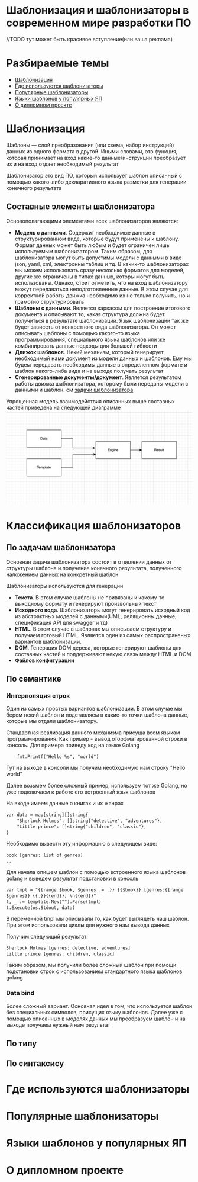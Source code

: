 # Шаблонизация и шаблонизаторы в современном мире разработки ПО

//TODO тут может быть красивое вступление(или ваша реклама)

# Разбираемые темы

+ [Шаблонизация](#шаблонизация) 
+ [Где используются шаблонизаторы](#где-используются-шаблонизаторы) 
+ [Популярные шаблонизаторы](#популярные-шаблонизаторы)
+ [Языки шаблонов у популярных ЯП](#популярные-шаблонизаторы)
+ [О дипломном проекте](#о-дипломном-проекте)

# Шаблонизация

Шаблоны — слой преобразования (или схема, набор инструкций) данных из одного формата в другой. Иными словами, это функция, которая принимает на вход какие-то данные/инструкции преобразует их и на вход отдает необходимый результат

Шаблонизатор это вид ПО, который использует шаблон описанный с помощью какого-либо декларативного языка разметки для генерации конечного результата

## Составные элементы шаблонизатора

Основополагающими элементами всех шаблонизаторов являются:

+ __Модель с данными__. Содержит необходимые данные в структурированном виде, которые будут применены к шаблону. Формат данных может быть любым и будет ограничен лишь используемым шаблонизатором. Таким образом, для шаблонизатора могут быть допустимы модели с данными в виде json, yaml, xml, электронны таблиц и тд. В каких-то шаблонизаторах мы можем использовать сразу несколько форматов для моделей, другие же ограничены в типах данных, которы могут быть использованы. Однако, стоит отметить, что на вход шаблонизатору можут передаваться неподготовленные данные. В этом случае для корректной работы движка необходимо их не только получить, но и грамотно структурировать
+ __Шаблоны с данными__. Является каркасом для построение итогового документа и описывают то, какая структура должна будет получиться в результате шаблонизации. Язык шаблонизации так же будет зависеть от конкретного вида шаблонизатора. Он может описывать шаблоны с помощью какого-то языка программирования, специального языка шаблонов или же комбинировать данные подходы для большей гибкости
+ __Движок шаблонов__. Некий механизм, который генерирует необходимый нами документ из модели данных и шаблонов. Ему мы будем передавать необходимы данные в определенном формате и шаблон какого-либа вида и на выходе получать результат
+ __Сгенерированные документы/документ__. Является результатом работы движка шаблонизатора, которому были переданы модели с данными и шаблон. см [задачи шаблонизатора](#по-задачам-шаблонизатора)

Упрощенная модель взаимодействия описанных выше составных частей приведена на следующей диаграмме
![logo](picture/tmp_simple_diagramm.jpeg)


# Классификация шаблонизаторов 

## __По задачам шаблонизатора__

Основная задача шаблонизатора состоит в отделении данных от структуры шаблона и получение конечного результата, полученного наложением данных на конкретный шаблон

Шаблонизаторы используются для генерации

+ __Текста__. В этом случае шаблоны не привязаны к какому-то выходному формату и генерируют произвольный текст
+ __Исходного кода__. Шаблонизаторы могут генерировать исходный код из абстрактных моделей с данными(UML, реляционны данные, спецификация API для swagger и тд)
+ __HTML__. В этом случае в шаблонах мы описываем структуру и получаем готовый HTML. Является один из самых распространеных вариантов шаблонизации.
+ __DOM__. Генерация DOM дерева, которые генерируют шаблоны для составных частей и поддерживают некую связь между HTML и DOM
+ __Файлов конфигурации__

## __По семантике__ 

### Интерполяция строк

Один из самых простых вариантов шаблонизации. В этом случае мы берем некий шаблон и подставляем в какие-то точки шаблона данные, которые мы отдали шаблонизатору. 

Стандартная реализация данного механизма присуща всем языкам программирования. Как пример - вывод оторфматированной строки в консоль. Для примера приведу код на языке Golang

```Golang
    fmt.Printf("Hello %s", "world")
```

Тут на выходе в консоли мы получим необходимую нам строку "Hello world"

Далее возьмем более сложный пример, используем тот же Golang, но уже подключаем к работе его встроенный язык шаблонов

На входе имеем данные о книгах и их жанрах

```Golang
var data = map[string][]string{
    "Sherlock Holmes": []string{"detective", "adventures"},
    "Little prince": []string{"children", "classic"},
}
```

Необходимо вывести эту информацию в следующем виде:
```
book [genres: list of genres]
..
```

Для начала опишем шаблон с помощью встроенного языка шаблонов golang и выведем результат подстановки в консоль

```Golang
var tmpl = "{{range $book, $genres := .}} {{$book}} [genres:{{range $genres}} {{.}}{{end}}] \n{{end}}"
t, _ := template.New("").Parse(tmpl) 
t.Execute(os.Stdout, data) 
```

В переменной tmpl мы описывали то, как будет выглядеть наш шаблон. При этом использовали циклы для нужного нам вывода данных

Получим следующий результат:
```
Sherlock Holmes [genres: detective, adventures]
Little prince [genres: children, classic]
```

Таким образом, мы получили более сложный шаблон при помощи подстановки строк с использованием стандартного языка шаблонов golang


### Data bind

Более сложный вариант. Основная идея в том, что используется шаблон без специальных символов, присущих языку шаблонов. Далее уже с помощью описанных в моделях данных мы преобразуем шаблон и на выходе получаем нужный нам результат

## По типу


## По синтаксису


# Где используются шаблонизаторы



# Популярные шаблонизаторы


# Языки шаблонов у популярных ЯП


# О дипломном проекте